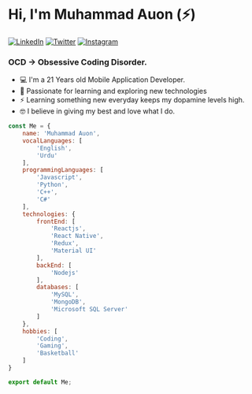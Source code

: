 # Hi, I'm Muhammad Auon (:zap:)

[![LinkedIn](https://img.shields.io/badge/linkedin-%230077B5.svg?&style=for-the-badge&logo=linkedin&logoColor=white)](https://www.linkedin.com/in/muhammadauonofficial/)
[![Twitter](https://img.shields.io/badge/twitter-%231DA1F2.svg?&style=for-the-badge&logo=twitter&logoColor=white)](https://twitter.com/MAuonOfficial)
[![Instagram](https://img.shields.io/badge/Instagram-E4405F?style=for-the-badge&logo=instagram&logoColor=white)](https://instagram.com/muhammadauonofficial)

### OCD -> Obsessive Coding Disorder.

- 💻 I'm a 21 Years old Mobile Application Developer.
- 💭 Passionate for learning and exploring new technologies
- ⚡ Learning something new everyday keeps my dopamine levels high.
- 🤓 I believe in giving my best and love what I do.

```js
const Me = {
    name: 'Muhammad Auon',
    vocalLanguages: [
        'English',
        'Urdu'
    ],
    programmingLanguages: [
        'Javascript',
        'Python',
        'C++',
        'C#'
    ],
    technologies: {
        frontEnd: [
            'Reactjs',
            'React Native',
            'Redux',
            'Material UI'
        ],
        backEnd: [
            'Nodejs'
        ],
        databases: [
            'MySQL',
            'MongoDB',
            'Microsoft SQL Server'
        ]
    },
    hobbies: [
        'Coding',
        'Gaming',
        'Basketball'
    ]
}

export default Me;
```

<!---
MuhammadAuonOfficial/MuhammadAuonOfficial is a ✨ special ✨ repository because its `README.md` (this file) appears on your GitHub profile.
You can click the Preview link to take a look at your changes.
--->
